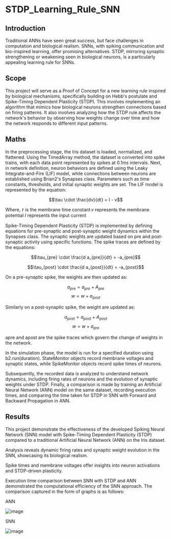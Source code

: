 # STDP_Learning_Rule_SNN

## Introduction
Traditional ANNs have seen great success, but face challenges in computation and
biological realism. SNNs, with spiking communication and bio-inspired learning,
offer promising alternatives. STDP, mirroring synaptic strengthening or weakening
seen in biological neurons, is a particularly appealing learning rule for SNNs.

## Scope
This project will serve as a Proof of Concept for a new learning rule inspired by
biological mechanisms, specifically building on Hebb's postulate and Spike-Timing
Dependent Plasticity (STDP). This involves implementing an algorithm that mimics
how biological neurons strengthen connections based on firing patterns. It also
involves analyzing how the STDP rule affects the network's behavior by observing
how weights change over time and how the network responds to different input
patterns.

## Maths
In the preprocessing stage, the Iris dataset is loaded, normalized, and flattened.
Using the TimedArray method, the dataset is converted into spike trains, with
each data point represented by spikes at 0.1ms intervals.
Next, in network definition, neuron behaviors are defined using the Leaky
Integrate-and-Fire (LIF) model, while connections between neurons are
established using Brian2's Synapses class. Parameters such as time constants,
thresholds, and initial synaptic weights are set.
The LIF model is represented by the equation:

$$\tau \cdot \frac{dv}{dt} = I - v$$

Where,
𝜏 is the membrane time constant
𝑣 represents the membrane potential
𝐼 represents the input current

Spike-Timing Dependent Plasticity (STDP) is implemented by defining equations
for pre-synaptic and post-synaptic weight dynamics within the Synapses class. The
synaptic weights are updated based on pre and post-synaptic activity using
specific functions. The spike traces are defined by the equations:

$$\tau_{pre} \cdot \frac{d a_{pre}}{dt} = -a_{pre}$$

$$\tau_{post} \cdot \frac{d a_{post}}{dt} = -a_{post}$$

On a pre-synaptic spike, the weights are then updated as:

$$a_{pre} = a_{pre} + A_{pre}$$
$$w = w + a_{post}$$

Similarly on a post-synaptic spike, the weight are updated as:

$$a_{post} = a_{post} + A_{post}$$
$$w = w + a_{pre}$$

apre and apost are the spike traces which govern the change of weights in the
network.

In the simulation phase, the model is run for a specified duration using
b2.run(duration). StateMonitor objects record membrane voltages and synaptic
states, while SpikeMonitor objects record spike times of neurons.

Subsequently, the recorded data is analyzed to understand network dynamics,
including firing rates of neurons and the evolution of synaptic weights under STDP.
Finally, a comparison is made by training an Artificial Neural Network (ANN)
model on the same dataset, recording execution times, and comparing the time
taken for STDP in SNN with Forward and Backward Propagation in ANN.

## Results
This project demonstrate the effectiveness of the developed Spiking Neural
Network (SNN) model with Spike-Timing Dependent Plasticity (STDP) compared to
a traditional Artificial Neural Network (ANN) on the Iris dataset.

Analysis reveals dynamic firing rates and synaptic weight evolution in the SNN,
showcasing its biological realism.

Spike times and membrane voltages offer insights into neuron activations and
STDP-driven plasticity.

Execution time comparison between SNN with STDP and ANN demonstrated the
computational efficiency of the SNN approach. The comparison captured in the
form of graphs is as follows:

ANN

![image](https://github.com/user-attachments/assets/43e98cb7-156d-4771-9cec-11877b9fa663)

SNN

![image](https://github.com/user-attachments/assets/68f5850b-8a8b-4af4-a6bf-d1967646b4d6)







